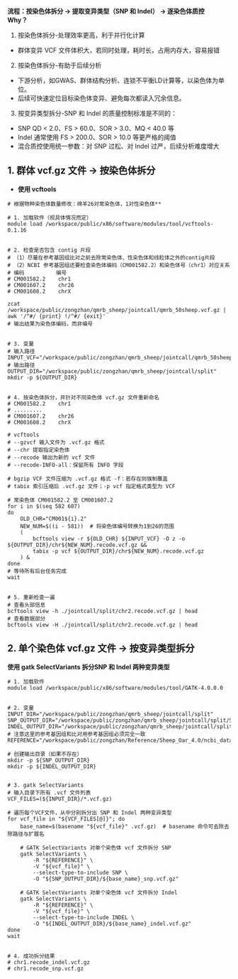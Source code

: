 **流程：按染色体拆分 → 提取变异类型（SNP 和 Indel） → 逐染色体质控**  
**Why？**  
1. 按染色体拆分-处理效率更高，利于并行化计算
- 群体变异 VCF 文件体积大，若同时处理，耗时长，占用内存大，容易报错
2. 按染色体拆分-有助于后续分析
- 下游分析，如GWAS、群体结构分析、连锁不平衡LD计算等，以染色体为单位。
- 后续可快速定位目标染色体变异、避免每次都读入冗余信息。
3. 按变异类型拆分-SNP 和 Indel 的质量控制标准是不同的：
- SNP	QD < 2.0、FS > 60.0、SOR > 3.0、MQ < 40.0 等
- Indel	通常使用 FS > 200.0、SOR > 10.0 等更严格的阈值
- 混合质控使用统一参数：对 SNP 过松、对 Indel 过严，后续分析难度增大


## 1. 群体 vcf.gz 文件 → 按染色体拆分
- **使用 vcftools**
```
# 根据物种染色体数量修改：绵羊26对常染色体，1对性染色体**

# 1. 加载软件（视具体情况而定）
module load /workspace/public/x86/software/modules/tool/vcftools-0.1.16 


# 2. 检查是否包含 contig 片段
# （1）尽量在参考基因组比对之前去除常染色体、性染色体和线粒体之外的contig片段
# （2）NCBI 参考基因组还要检查染色体编码（CM001582.2）和染色体号（chr1）对应关系
# 编码          编号
# CM001582.2    chr1
# CM001607.2    chr26
# CM001608.2    chrX

zcat /workspace/public/zongzhan/qmrb_sheep/jointcall/qmrb_50sheep.vcf.gz | awk '/^#/ {print} !/^#/ {exit}'
# 输出结果为染色体编码，而非编号


# 3. 变量
# 输入路径
INPUT_VCF="/workspace/public/zongzhan/qmrb_sheep/jointcall/qmrb_50sheep.vcf.gz"
# 输出路径
OUTPUT_DIR="/workspace/public/zongzhan/qmrb_sheep/jointcall/split"
mkdir -p ${OUTPUT_DIR}


# 4. 按染色体拆分，并针对不同染色体 vcf.gz 文件重新命名
# CM001582.2    chr1
# .........
# CM001607.2    chr26
# CM001608.2    chrX

# vcftools
# --gzvcf 输入文件为 .vcf.gz 格式
# --chr 提取指定染色体
# --recode 输出为新的 vcf 文件
# --recode-INFO-all：保留所有 INFO 字段

# bgzip VCF 文件压缩为 .vcf.gz 格式 -f：若存在则强制覆盖
# tabix 索引压缩后 .vcf.gz 文件；-p vcf 指定格式类型为 VCF

# 常染色体 CM001582.2 至 CM001607.2
for i in $(seq 582 607)
do
    OLD_CHR="CM001${i}.2"
    NEW_NUM=$((i - 581))  # 将染色体编号转换为1到26的范围
    (
        bcftools view -r ${OLD_CHR} ${INPUT_VCF} -O z -o ${OUTPUT_DIR}/chr${NEW_NUM}.recode.vcf.gz &&
        tabix -p vcf ${OUTPUT_DIR}/chr${NEW_NUM}.recode.vcf.gz
    ) & 
done
# 等待所有后台任务完成
wait


# 5. 重新检查一遍
# 查看头部信息
bcftools view -h ./jointcall/split/chr2.recode.vcf.gz | head
# 查看数据部分
bcftools view -H ./jointcall/split/chr2.recode.vcf.gz | head
```



## 2. 单个染色体 vcf.gz 文件 → 按变异类型拆分
**使用 gatk SelectVariants 拆分SNP 和 Indel 两种变异类型**
```
# 1. 加载软件
module load /workspace/public/x86/software/modules/tool/GATK-4.0.0.0


# 2. 变量
INPUT_DIR="/workspace/public/zongzhan/qmrb_sheep/jointcall/split"
SNP_OUTPUT_DIR="/workspace/public/zongzhan/qmrb_sheep/jointcall/split/SNP"
INDEL_OUTPUT_DIR="/workspace/public/zongzhan/qmrb_sheep/jointcall/split/indel"
# 注意这里的参考基因组和比对用参考基因组必须完全一致
REFERENCE="/workspace/public/zongzhan/Reference/Sheep_Oar_4.0/ncbi_dataset/data/GCA_000298735.2/GCA_000298735.2_Oar_v4.0_genomic.fna"

# 创建输出目录（如果不存在）
mkdir -p ${SNP_OUTPUT_DIR}
mkdir -p ${INDEL_OUTPUT_DIR}


# 3. gatk SelectVariants
# 输入目录下所有 .vcf 文件列表
VCF_FILES=(${INPUT_DIR}/*.vcf.gz)

# 遍历每个VCF文件，从中分别拆分出 SNP 和 Indel 两种变异类型
for vcf_file in "${VCF_FILES[@]}"; do
    base_name=$(basename "${vcf_file}" .vcf.gz)  # basename 命令可去除去除路径与扩展名
    
    # GATK SelectVariants 对单个染色体 vcf 文件拆分 SNP
    gatk SelectVariants \
        -R "${REFERENCE}" \
        -V "${vcf_file}" \
        --select-type-to-include SNP \
        -O "${SNP_OUTPUT_DIR}/${base_name}_snp.vcf.gz"

    # GATK SelectVariants 对单个染色体 vcf 文件拆分 Indel
    gatk SelectVariants \
        -R "${REFERENCE}" \
        -V "${vcf_file}" \
        --select-type-to-include INDEL \
        -O "${INDEL_OUTPUT_DIR}/${base_name}_indel.vcf.gz"
done
wait


# 4. 成功拆分结果
# chr1.recode_indel.vcf.gz
# chr1.recode_snp.vcf.gz
```




